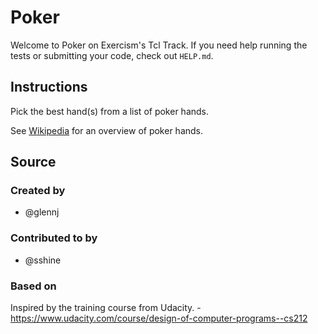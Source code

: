 # Poker

Welcome to Poker on Exercism's Tcl Track.
If you need help running the tests or submitting your code, check out `HELP.md`.

## Instructions

Pick the best hand(s) from a list of poker hands.

See [Wikipedia][poker-hands] for an overview of poker hands.

[poker-hands]: https://en.wikipedia.org/wiki/List_of_poker_hands

## Source

### Created by

- @glennj

### Contributed to by

- @sshine

### Based on

Inspired by the training course from Udacity. - https://www.udacity.com/course/design-of-computer-programs--cs212